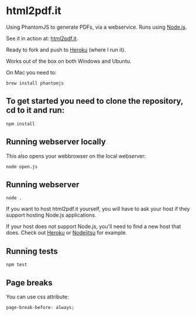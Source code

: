 html2pdf.it
===========
Using PhantomJS to generate PDFs, via a webservice. Runs using [Node.js](http://nodejs.org).

See it in action at: [html2pdf.it](http://www.html2pdf.it).

Ready to fork and push to [Heroku](http://heroku.com) (where I run it).

Works out of the box on both Windows and Ubuntu.

On Mac you need to:
```shell
brew install phantomjs
```

To get started you need to clone the repository, cd to it and run:
-----------
```shell
npm install
```

Running webserver locally
-----------
This also opens your webbrowser on the local webserver:
```shell
node open.js
```

Running webserver
-----------
```
node .
```
If you want to host html2pdf.it yourself, you will have to ask your host if they support hosting Node.js applications.

If your host does not support Node.js, you'll need to find a new host
that does. Check out [Heroku](http://heroku.com) or [Nodejitsu](http://nodejitsu.com) for example.

Running tests
-----------
```shell
npm test
```

Page breaks
-----------
You can use css attribute: 
```css
page-break-before: always;
```
